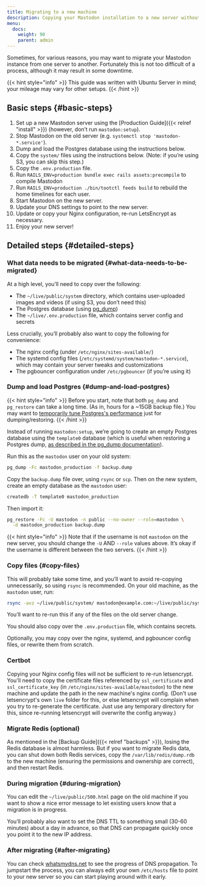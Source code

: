 ```yaml
---
title: Migrating to a new machine
description: Copying your Mastodon installation to a new server without losing anything.
menu:
  docs:
    weight: 90
    parent: admin
---
```


Sometimes, for various reasons, you may want to migrate your Mastodon instance from one server to another. Fortunately this is not too difficult of a process, although it may result in some downtime.

{{< hint style="info" >}}
This guide was written with Ubuntu Server in mind; your mileage may vary for other setups.
{{< /hint >}}

## Basic steps {#basic-steps}

1. Set up a new Mastodon server using the [Production Guide]({{< relref "install" >}}) (however, don’t run `mastodon:setup`).
2. Stop Mastodon on the old server (e.g. `systemctl stop 'mastodon-*.service'`).
3. Dump and load the Postgres database using the instructions below.
4. Copy the `system/` files using the instructions below. (Note: if you’re using S3, you can skip this step.)
5. Copy the `.env.production` file.
6. Run `RAILS_ENV=production bundle exec rails assets:precompile` to compile Mastodon
7. Run `RAILS_ENV=production ./bin/tootctl feeds build` to rebuild the home timelines for each user.
8. Start Mastodon on the new server.
9. Update your DNS settings to point to the new server.
10. Update or copy your Nginx configuration, re-run LetsEncrypt as necessary.
11. Enjoy your new server!

## Detailed steps {#detailed-steps}

### What data needs to be migrated {#what-data-needs-to-be-migrated}

At a high level, you’ll need to copy over the following:

* The `~/live/public/system` directory, which contains user-uploaded images and videos (if using S3, you don’t need this)
* The Postgres database (using [pg_dump](https://www.postgresql.org/docs/9.1/static/backup-dump.html))
* The `~/live/.env.production` file, which contains server config and secrets

Less crucially, you’ll probably also want to copy the following for convenience:

* The nginx config (under `/etc/nginx/sites-available/`)
* The systemd config files (`/etc/systemd/system/mastodon-*.service`), which may contain your server tweaks and customizations
* The pgbouncer configuration under `/etc/pgbouncer` (if you’re using it)

### Dump and load Postgres {#dump-and-load-postgres}

{{< hint style="info" >}}
Before you start, note that both `pg_dump` and `pg_restore` can take a long time. (As in, hours for a ~15GB backup file.) You may want to [temporarily tune Postgres's performance](https://stackoverflow.com/a/2095283) just for dumping/restoring. 
{{< /hint >}}

Instead of running `mastodon:setup`, we’re going to create an empty Postgres database using the `template0` database (which is useful when restoring a Postgres dump, [as described in the pg_dump documentation](https://www.postgresql.org/docs/9.1/static/backup-dump.html#BACKUP-DUMP-RESTORE)).

Run this as the `mastodon` user on your old system:

```bash
pg_dump -Fc mastodon_production -f backup.dump
```

Copy the `backup.dump` file over, using `rsync` or `scp`. Then on the new system, create an empty database as the `mastodon` user:

```bash
createdb -T template0 mastodon_production
```

Then import it:

```bash
pg_restore -Fc -U mastodon -n public --no-owner --role=mastodon \
  -d mastodon_production backup.dump
```
{{< hint style="info" >}}
Note that if the username is not `mastodon` on the new server, you should change the `-U` AND `--role` values above. It’s okay if the username is different between the two servers.
{{< /hint >}}

### Copy files {#copy-files}

This will probably take some time, and you’ll want to avoid re-copying unnecessarily, so using `rsync` is recommended. On your old machine, as the `mastodon` user, run:

```bash
rsync -avz ~/live/public/system/ mastodon@example.com:~/live/public/system/
```

You’ll want to re-run this if any of the files on the old server change.

You should also copy over the `.env.production` file, which contains secrets.

Optionally, you may copy over the nginx, systemd, and pgbouncer config files, or rewrite them from scratch.

### Certbot

Copying your Nginx config files will not be sufficient to re-run letsencrypt. You'll need to copy the certificate files referenced by `ssl_certificate` and `ssl_certificate_key` (in `/etc/nginx/sites-available/mastodon`) to the new machine and update the path in the new machine's nginx config. (Don't use letsencrypt's own `live` folder for this, or else letsencrypt will complain when you try to re-generate the certificate. Just use any temporary directory for this, since re-running letsencrypt will overwrite the config anyway.)

### Migrate Redis (optional)

As mentioned in the [Backup Guide]({{< relref "backups" >}}), losing the Redis database is almost harmless. But if you want to migrate Redis data, you can shut down both Redis services, copy the `/var/lib/redis/dump.rdb` to the new machine (ensuring the permissions and ownership are correct), and then restart Redis.

### During migration {#during-migration}

You can edit the `~/live/public/500.html` page on the old machine if you want to show a nice error message to let existing users know that a migration is in progress.

You’ll probably also want to set the DNS TTL to something small (30-60 minutes) about a day in advance, so that DNS can propagate quickly once you point it to the new IP address.

### After migrating {#after-migrating}

You can check [whatsmydns.net](https://whatsmydns.net/) to see the progress of DNS propagation. To jumpstart the process, you can always edit your own `/etc/hosts` file to point to your new server so you can start playing around with it early.

